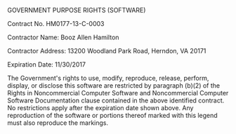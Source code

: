 GOVERNMENT PURPOSE RIGHTS (SOFTWARE)

Contract No. HM0177-13-C-0003

Contractor Name: Booz Allen Hamilton

Contractor Address: 13200 Woodland Park Road, Herndon, VA 20171

Expiration Date: 11/30/2017

The Government's rights to use, modify, reproduce, release, perform, display, or disclose this software are restricted by paragraph (b)(2) of the Rights in Noncommercial Computer Software and Noncommercial Computer Software Documentation clause contained in the above identified contract. No restrictions apply after the expiration date shown above. Any reproduction of the software or portions thereof marked with this legend must also reproduce the markings.